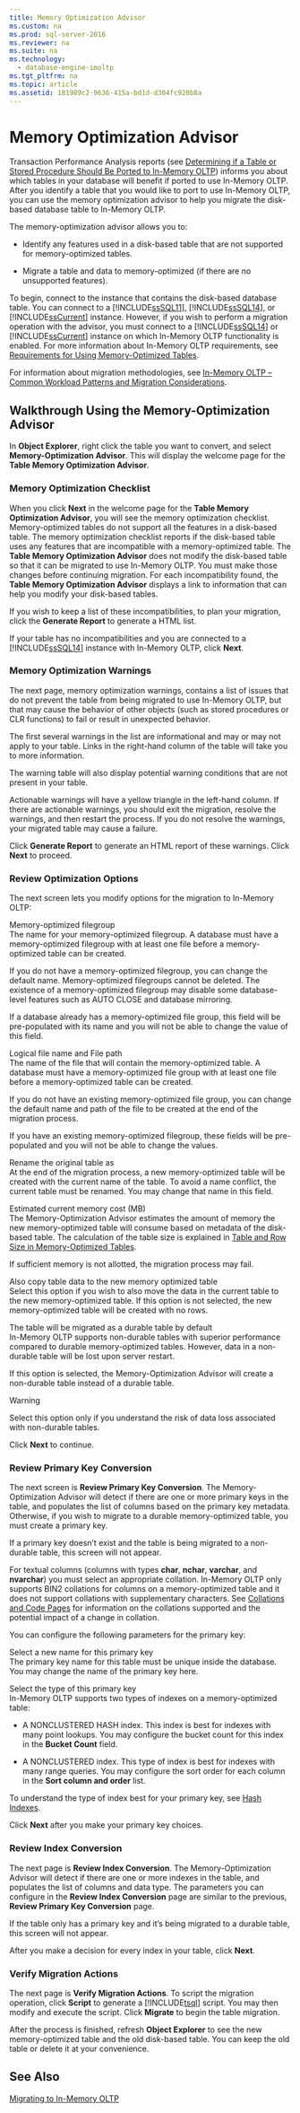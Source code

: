 ```yaml
---
title: Memory Optimization Advisor
ms.custom: na
ms.prod: sql-server-2016
ms.reviewer: na
ms.suite: na
ms.technology: 
  - database-engine-imoltp
ms.tgt_pltfrm: na
ms.topic: article
ms.assetid: 181989c2-9636-415a-bd1d-d304fc920b8a
---
```

# Memory Optimization Advisor
  Transaction Performance Analysis reports (see [Determining if a Table or Stored Procedure Should Be Ported to In-Memory OLTP](../../Topics/TopicNameContainA/Determining-if-a-Table-or-Stored-Procedure-Should-Be-Ported-to-In-Memory-OLTP.md)) informs you about which tables in your database will benefit if ported to use In-Memory OLTP. After you identify a table that you would like to port to use In-Memory OLTP, you can use the memory optimization advisor to help you migrate the disk-based database table to In-Memory OLTP.  
  
 The memory-optimization advisor allows you to:  
  
-   Identify any features used in a disk-based table that are not supported for memory-optimized tables.  
  
-   Migrate a table and data to memory-optimized (if there are no unsupported features).  
  
 To begin, connect to the instance that contains the disk-based database table. You can connect to a [!INCLUDE[ssSQL11](../../Topics/TopicNameContainA/includes/ssSQL11_md.md)],  [!INCLUDE[ssSQL14](../../Topics/TopicNameContainA/includes/ssSQL14_md.md)], or [!INCLUDE[ssCurrent](../../Topics/TopicNameContainA/includes/ssCurrent_md.md)] instance. However, if you wish to perform a migration operation with the advisor, you must connect to a [!INCLUDE[ssSQL14](../../Topics/TopicNameContainA/includes/ssSQL14_md.md)] or [!INCLUDE[ssCurrent](../../Topics/TopicNameContainA/includes/ssCurrent_md.md)] instance on which In-Memory OLTP functionality is enabled. For more information about In-Memory OLTP requirements, see [Requirements for Using Memory-Optimized Tables](../../Topics/TopicNameNotContainA/Requirements-for-Using-Memory-Optimized-Tables.md).  
  
 For information about migration methodologies, see [In-Memory OLTP – Common Workload Patterns and Migration Considerations](http://msdn.microsoft.com/library/dn673538.aspx).  
  
## Walkthrough Using the Memory-Optimization Advisor  
 In **Object Explorer**, right click the table you want to convert, and select **Memory-Optimization Advisor**. This will display the welcome page for the **Table Memory Optimization Advisor**.  
  
### Memory Optimization Checklist  
 When you click **Next** in the welcome page for the **Table Memory Optimization Advisor**, you will see the memory optimization checklist. Memory-optimized tables do not support all the features in a disk-based table. The memory optimization checklist reports if the disk-based table uses any features that are incompatible with a memory-optimized table. The **Table Memory Optimization Advisor** does not modify the disk-based table so that it can be migrated to use In-Memory OLTP. You must make those changes before continuing migration. For each incompatibility found, the **Table Memory Optimization Advisor** displays a link to information that can help you modify your disk-based tables.  
  
 If you wish to keep a list of these incompatibilities, to plan your migration, click the **Generate Report** to generate a HTML list.  
  
 If your table has no incompatibilities and you are connected to a [!INCLUDE[ssSQL14](../../Topics/TopicNameContainA/includes/ssSQL14_md.md)] instance with In-Memory OLTP, click **Next**.  
  
### Memory Optimization Warnings  
 The next page, memory optimization warnings, contains a list of issues that do not prevent the table from being migrated to use In-Memory OLTP, but that may cause the behavior of other objects (such as stored procedures or CLR functions) to fail or result in unexpected behavior.  
  
 The first several warnings in the list are informational and may or may not apply to your table. Links in the right-hand column of the table will take you to more information.  
  
 The warning table will also display potential warning conditions that are not present in your table.  
  
 Actionable warnings will have a yellow triangle in the left-hand column. If there are actionable warnings, you should exit the migration, resolve the warnings, and then restart the process. If you do not resolve the warnings, your migrated table may cause a failure.  
  
 Click **Generate Report** to generate an HTML report of these warnings. Click **Next** to proceed.  
  
### Review Optimization Options  
 The next screen lets you modify options for the migration to In-Memory OLTP:  
  
 Memory-optimized filegroup  
 The name for your memory-optimized filegroup. A database must have a memory-optimized filegroup with at least one file before a memory-optimized table can be created.  
  
 If you do not have a memory-optimized filegroup, you can change the default name. Memory-optimized filegroups cannot be deleted. The existence of a memory-optimized filegroup may disable some database-level features such as AUTO CLOSE and database mirroring.  
  
 If a database already has a memory-optimized file group, this field will be pre-populated with its name and you will not be able to change the value of this field.  
  
 Logical file name and File path  
 The name of the file that will contain the memory-optimized table. A database must have a memory-optimized file group with at least one file before a memory-optimized table can be created.  
  
 If you do not have an existing memory-optimized file group, you can change the default name and path of the file to be created at the end of the migration process.  
  
 If you have an existing memory-optimized filegroup, these fields will be pre-populated and you will not be able to change the values.  
  
 Rename the original table as  
 At the end of the migration process, a new memory-optimized table will be created with the current name of the table. To avoid a name conflict, the current table must be renamed. You may change that name in this field.  
  
 Estimated current memory cost (MB)  
 The Memory-Optimization Advisor estimates the amount of memory the new memory-optimized table will consume based on metadata of the disk-based table. The calculation of the table size is explained in [Table and Row Size in Memory-Optimized Tables](../../Topics/TopicNameNotContainA/Table-and-Row-Size-in-Memory-Optimized-Tables.md).  
  
 If sufficient memory is not allotted, the migration process may fail.  
  
 Also copy table data to the new memory optimized table  
 Select this option if you wish to also move the data in the current table to the new memory-optimized table. If this option is not selected, the new memory-optimized table will be created with no rows.  
  
 The table will be migrated as a durable table by default  
 In-Memory OLTP supports non-durable tables with superior performance compared to durable memory-optimized tables. However, data in a non-durable table will be lost upon server restart.  
  
 If this option is selected, the Memory-Optimization Advisor will create a non-durable table instead of a durable table.  
  
> [!WARNING]  
>  Select this option only if you understand the risk of data loss associated with non-durable tables.  
  
 Click **Next** to continue.  
  
### Review Primary Key Conversion  
 The next screen is **Review Primary Key Conversion**. The Memory-Optimization Advisor will detect if there are one or more primary keys in the table, and populates the list of columns based on the primary key metadata. Otherwise, if you wish to migrate to a durable memory-optimized table, you must create a primary key.  
  
 If a primary key doesn’t exist and the table is being migrated to a non-durable table, this screen will not appear.  
  
 For textual columns (columns with types **char**, **nchar**, **varchar**, and **nvarchar**) you must select an appropriate collation. In-Memory OLTP only supports BIN2 collations for columns on a memory-optimized table and it does not support collations with supplementary characters. See [Collations and Code Pages](../../Topics/TopicNameNotContainA/Collations-and-Code-Pages.md) for information on the collations supported and the potential impact of a change in collation.  
  
 You can configure the following parameters for the primary key:  
  
 Select a new name for this primary key  
 The primary key name for this table must be unique inside the database. You may change the name of the primary key here.  
  
 Select the type of this primary key  
 In-Memory OLTP supports two types of indexes on a memory-optimized table:  
  
-   A NONCLUSTERED HASH index. This index is best for indexes with many point lookups. You may configure the bucket count for this index in the **Bucket Count** field.  
  
-   A NONCLUSTERED index. This type of index is best for indexes with many range queries. You may configure the sort order for each column in the **Sort column and order** list.  
  
 To understand the type of index best for your primary key, see [Hash Indexes](../../Topics/TopicNameNotContainA/Hash-Indexes.md).  
  
 Click **Next** after you make your primary key choices.  
  
### Review Index Conversion  
 The next page is **Review Index Conversion**. The Memory-Optimization Advisor will detect if there are one or more indexes in the table, and populates the list of columns and data type. The parameters you can configure in the **Review Index Conversion** page are similar to the previous, **Review Primary Key Conversion** page.  
  
 If the table only has a primary key and it’s being migrated to a durable table, this screen will not appear.  
  
 After you make a decision for every index in your table, click **Next**.  
  
### Verify Migration Actions  
 The next page is **Verify Migration Actions**. To script the migration operation, click **Script** to generate a [!INCLUDE[tsql](../../Topics/TopicNameContainA/includes/tsql_md.md)] script. You may then modify and execute the script. Click **Migrate** to begin the table migration.  
  
 After the process is finished, refresh **Object Explorer** to see the new memory-optimized table and the old disk-based table. You can keep the old table or delete it at your convenience.  
  
## See Also  
 [Migrating to In-Memory OLTP](../../Topics/TopicNameNotContainA/Migrating-to-In-Memory-OLTP.md)  
  
  